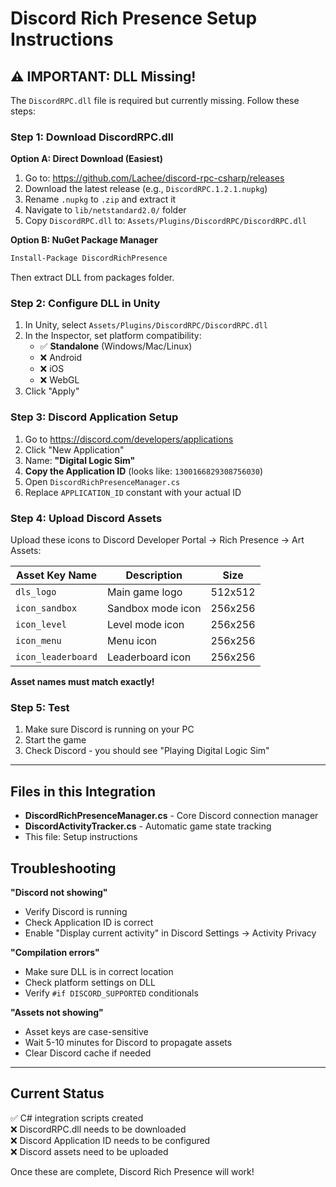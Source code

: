 # Discord Rich Presence Setup Instructions

## ⚠️ IMPORTANT: DLL Missing!

The `DiscordRPC.dll` file is required but currently missing. Follow these steps:

### Step 1: Download DiscordRPC.dll

**Option A: Direct Download (Easiest)**
1. Go to: https://github.com/Lachee/discord-rpc-csharp/releases
2. Download the latest release (e.g., `DiscordRPC.1.2.1.nupkg`)
3. Rename `.nupkg` to `.zip` and extract it
4. Navigate to `lib/netstandard2.0/` folder
5. Copy `DiscordRPC.dll` to: `Assets/Plugins/DiscordRPC/DiscordRPC.dll`

**Option B: NuGet Package Manager**
```bash
Install-Package DiscordRichPresence
```
Then extract DLL from packages folder.

### Step 2: Configure DLL in Unity

1. In Unity, select `Assets/Plugins/DiscordRPC/DiscordRPC.dll`
2. In the Inspector, set platform compatibility:
   - ✅ **Standalone** (Windows/Mac/Linux)
   - ❌ Android
   - ❌ iOS
   - ❌ WebGL
3. Click "Apply"

### Step 3: Discord Application Setup

1. Go to https://discord.com/developers/applications
2. Click "New Application"
3. Name: **"Digital Logic Sim"**
4. **Copy the Application ID** (looks like: `1300166829308756030`)
5. Open `DiscordRichPresenceManager.cs`
6. Replace `APPLICATION_ID` constant with your actual ID

### Step 4: Upload Discord Assets

Upload these icons to Discord Developer Portal → Rich Presence → Art Assets:

| Asset Key Name | Description | Size |
|----------------|-------------|------|
| `dls_logo` | Main game logo | 512x512 |
| `icon_sandbox` | Sandbox mode icon | 256x256 |
| `icon_level` | Level mode icon | 256x256 |
| `icon_menu` | Menu icon | 256x256 |
| `icon_leaderboard` | Leaderboard icon | 256x256 |

**Asset names must match exactly!**

### Step 5: Test

1. Make sure Discord is running on your PC
2. Start the game
3. Check Discord - you should see "Playing Digital Logic Sim"

---

## Files in this Integration

- **DiscordRichPresenceManager.cs** - Core Discord connection manager
- **DiscordActivityTracker.cs** - Automatic game state tracking
- This file: Setup instructions

## Troubleshooting

**"Discord not showing"**
- Verify Discord is running
- Check Application ID is correct
- Enable "Display current activity" in Discord Settings → Activity Privacy

**"Compilation errors"**
- Make sure DLL is in correct location
- Check platform settings on DLL
- Verify `#if DISCORD_SUPPORTED` conditionals

**"Assets not showing"**
- Asset keys are case-sensitive
- Wait 5-10 minutes for Discord to propagate assets
- Clear Discord cache if needed

---

## Current Status

✅ C# integration scripts created  
❌ DiscordRPC.dll needs to be downloaded  
❌ Discord Application ID needs to be configured  
❌ Discord assets need to be uploaded

Once these are complete, Discord Rich Presence will work!

